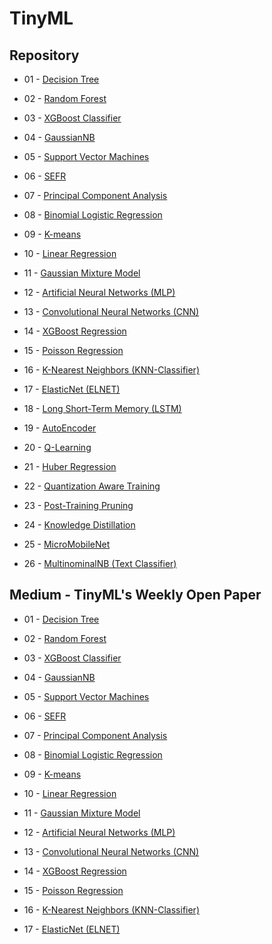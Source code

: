 # TinyML

## Repository

- 01 - [Decision Tree](https://github.com/thommaskevin/TinyML/tree/main/01_decision_tree)

- 02 - [Random Forest](https://github.com/thommaskevin/TinyML/tree/main/02_random_forest)

- 03 - [XGBoost Classifier](https://github.com/thommaskevin/TinyML/tree/main/03_XGBoost)

- 04 - [GaussianNB](https://github.com/thommaskevin/TinyML/tree/main/04_GaussianNB)
  
- 05 - [Support Vector Machines](https://github.com/thommaskevin/TinyML/tree/main/05_support_vector_machine)

- 06 - [SEFR](https://github.com/thommaskevin/TinyML/tree/main/06_SEFR)

- 07 - [Principal Component Analysis](https://github.com/thommaskevin/TinyML/tree/main/07_principal_components_analysis)

- 08 - [Binomial Logistic Regression](https://github.com/thommaskevin/TinyML/tree/main/08_Logistic_Regressor)

- 09 - [K-means](https://github.com/thommaskevin/TinyML/tree/main/09_K_Means)

- 10 - [Linear Regression](https://github.com/thommaskevin/TinyML/tree/main/10_Linear_Regressor)

- 11 - [Gaussian Mixture Model](https://github.com/thommaskevin/TinyML/tree/main/11_GMM)

- 12 - [Artificial Neural Networks (MLP)](https://github.com/thommaskevin/TinyML/tree/main/12_MLP)

- 13 - [Convolutional Neural Networks (CNN)](https://github.com/thommaskevin/TinyML/tree/main/13_CNN)

- 14 - [XGBoost Regression](https://github.com/thommaskevin/TinyML/tree/main/14_XGBRegression)

- 15 - [Poisson Regression](https://github.com/thommaskevin/TinyML/tree/main/15_Poisson_Regressor)

- 16 - [K-Nearest Neighbors (KNN-Classifier)](https://github.com/thommaskevin/TinyML/tree/main/16_KNN)

- 17 - [ElasticNet (ELNET)](https://github.com/thommaskevin/TinyML/tree/main/17_ElasticNet)

- 18 - [Long Short-Term Memory (LSTM)](https://github.com/thommaskevin/TinyML/tree/main/18_LSTM)

- 19 - [AutoEncoder](https://github.com/thommaskevin/TinyML/tree/main/19_Autoencoder)

- 20 - [Q-Learning](https://github.com/thommaskevin/TinyML/tree/main/20_Q_Learning)

- 21 - [Huber Regression](https://github.com/thommaskevin/TinyML/tree/main/21_Huber_Regressor)

- 22 - [Quantization Aware Training](https://github.com/thommaskevin/TinyML/tree/main/22_QAT)

- 23 - [Post-Training Pruning](https://github.com/thommaskevin/TinyML/tree/main/23_PTP)

- 24 - [Knowledge Distillation](https://github.com/thommaskevin/TinyML/tree/main/24_Knowledge_Distillation)

- 25 - [MicroMobileNet](https://github.com/thommaskevin/TinyML/tree/main/25_MicromobileNet)

- 26 - [MultinominalNB (Text Classifier)](https://github.com/thommaskevin/TinyML/tree/main/26_MutinominalNB)

## Medium - TinyML's Weekly Open Paper

- 01 - [Decision Tree](https://medium.com/@thommaskevin/tinyml-%C3%A1rvore-de-decis%C3%A3o-aa1414562d97)

- 02 - [Random Forest](https://medium.com/@thommaskevin/tinyml-random-forest-classifier-and-regressor-b351aa0980e8)

- 03 - [XGBoost Classifier](https://medium.com/@thommaskevin/tinyml-xgboost-classifier-795202285779)

- 04 - [GaussianNB](https://medium.com/@thommaskevin/tinyml-gaussian-naive-bayes-classifier-31f8d241c67c)

- 05 - [Support Vector Machines](https://medium.com/@thommaskevin/tinyml-support-vector-machines-classifier-c391b54f3ab8)

- 06 - [SEFR](https://medium.com/@thommaskevin/tinyml-similarity-ensemble-fusion-for-retrieval-sefr-379b647faba3)

- 07 - [Principal Component Analysis](https://medium.com/@thommaskevin/tinyml-principal-component-analysis-pca-5379d0874592)

- 08 - [Binomial Logistic Regression](https://medium.com/@thommaskevin/tinyml-binomial-logistic-regression-0fdbf00e6765)

- 09 - [K-means](https://medium.com/@thommaskevin/tinyml-k-means-10e72828d492)

- 10 - [Linear Regression](https://medium.com/@thommaskevin/tinyml-linear-regression-0b715844db01)

- 11 - [Gaussian Mixture Model](https://medium.com/p/9730693fb8a4)
  
- 12 - [Artificial Neural Networks (MLP)](https://medium.com/@thommaskevin/tinyml-neural-networks-mlp-62b2cfcc09c2)

- 13 - [Convolutional Neural Networks (CNN)](https://medium.com/@thommaskevin/tinyml-convolutional-neural-networks-cnn-3601b32c35f4)

- 14 - [XGBoost Regression](https://medium.com/@thommaskevin/tinyml-xgboost-regression-d2b513a0d237)

- 15 - [Poisson Regression](https://medium.com/@thommaskevin/tinyml-poisson-regression-5174d88479f5)
  
- 16 - [K-Nearest Neighbors (KNN-Classifier)](https://medium.com/@thommaskevin/tinyml-k-nearest-neighbors-knn-classifier-6008f8e51189)

- 17 - [ElasticNet (ELNET)](https://medium.com/@thommaskevin/tinyml-elastic-net-elnet-e8eee849225a)
  
